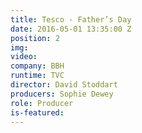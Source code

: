 ```yaml
---
title: Tesco - Father’s Day
date: 2016-05-01 13:35:00 Z
position: 2
img: 
video: 
company: BBH
runtime: TVC
director: David Stoddart
producers: Sophie Dewey
role: Producer
is-featured: 
---
```



